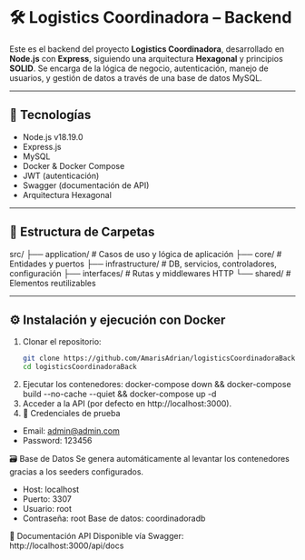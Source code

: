 # 🛠️ Logistics Coordinadora – Backend

Este es el backend del proyecto **Logistics Coordinadora**, desarrollado en **Node.js** con **Express**, siguiendo una arquitectura **Hexagonal** y principios **SOLID**. Se encarga de la lógica de negocio, autenticación, manejo de usuarios, y gestión de datos a través de una base de datos MySQL.

---

## 🚀 Tecnologías

- Node.js v18.19.0
- Express.js
- MySQL
- Docker & Docker Compose
- JWT (autenticación)
- Swagger (documentación de API)
- Arquitectura Hexagonal

---

## 📂 Estructura de Carpetas
src/
├── application/ # Casos de uso y lógica de aplicación
├── core/ # Entidades y puertos
├── infrastructure/ # DB, servicios, controladores, configuración
├── interfaces/ # Rutas y middlewares HTTP
└── shared/ # Elementos reutilizables


---

## ⚙️ Instalación y ejecución con Docker

1. Clonar el repositorio:
   ```bash
   git clone https://github.com/AmarisAdrian/logisticsCoordinadoraBack.git
   cd logisticsCoordinadoraBack
2. Ejecutar los contenedores: docker-compose down && docker-compose build --no-cache --quiet && docker-compose up -d
3. Acceder a la API (por defecto en http://localhost:3000).
4. 🔐 Credenciales de prueba
- Email: admin@admin.com
- Password: 123456

🗃️ Base de Datos
Se genera automáticamente al levantar los contenedores gracias a los seeders configurados.
 - Host: localhost
 - Puerto: 3307
 - Usuario: root
 - Contraseña: root
Base de datos: coordinadoradb

📑 Documentación API
Disponible vía Swagger: http://localhost:3000/api/docs



